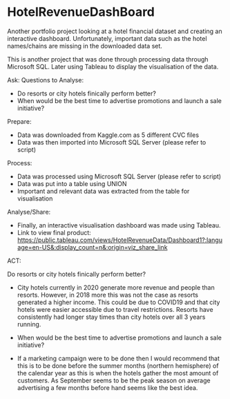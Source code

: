 # HotelRevenueDashBoard
Another portfolio project looking at a hotel financial dataset and creating an interactive dashboard. Unfortunately, important data such as the hotel names/chains are missing in the downloaded data set. 

This is another project that was done through processing data through Microsoft SQL. Later using Tableau to display the visualisation of the data.

Ask: Questions to Analyse:
- Do resorts or city hotels finically perform better?
- When would be the best time to advertise promotions and launch a sale initiative?

Prepare:
- Data was downloaded from Kaggle.com as 5 different CVC files
- Data was then imported into Microsoft SQL Server (please refer to script)

Process:
- Data was processed using Microsoft SQL Server (please refer to script)
- Data was put into a table using UNION
- Important and relevant data was extracted from the table for visualisation

Analyse/Share: 
- Finally, an interactive visualisation dashboard was made using Tableau.
- Link to view final product: https://public.tableau.com/views/HotelRevenueData/Dashboard1?:language=en-US&:display_count=n&:origin=viz_share_link

ACT:

Do resorts or city hotels finically perform better?
- City hotels currently in 2020 generate more revenue and people than resorts. However, in 2018 more this was not the case as resorts generated a higher income. This could be due to COVID19 and that city hotels were easier accessible due to travel restrictions. Resorts have consistently had longer stay times than city hotels over all 3 years running.

- When would be the best time to advertise promotions and launch a sale initiative?
- If a marketing campaign were to be done then I would recommend that this is to be done before the summer months (northern hemisphere) of the calendar year as this is when the hotels gather the most amount of customers. As September seems to be the peak season on average advertising a few months before hand seems like the best idea.
